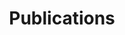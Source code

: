 ---
layout: page
title: Publications
nav: true
nav_order: 1
dropdown: true
children: 
    - title: Papers
      permalink: /papers/
    - title: divider
    - title: Patent
      permalink: /patent/
    - title: divider
    - title: Awards
      permalink: /awards/
---